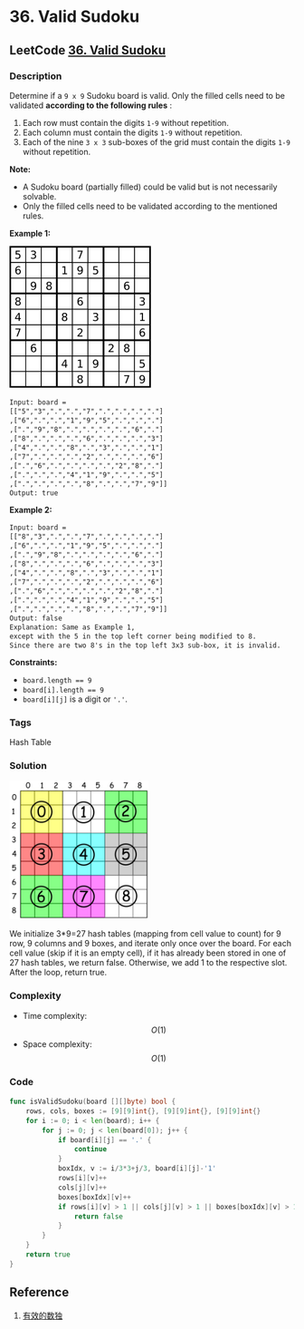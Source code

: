 # 36. Valid Sudoku

## LeetCode [36. Valid Sudoku](title)

### Description

Determine if a `9 x 9` Sudoku board is valid. Only the filled cells need to be validated **according to the following rules** :

1. Each row must contain the digits `1-9` without repetition.
2. Each column must contain the digits `1-9` without repetition.
3. Each of the nine `3 x 3` sub-boxes of the grid must contain the digits `1-9` without repetition.

**Note:**

* A Sudoku board \(partially filled\) could be valid but is not necessarily solvable.
* Only the filled cells need to be validated according to the mentioned rules.

**Example 1:**

![](../.gitbook/assets/image%20%2813%29.png)

```text
Input: board = 
[["5","3",".",".","7",".",".",".","."]
,["6",".",".","1","9","5",".",".","."]
,[".","9","8",".",".",".",".","6","."]
,["8",".",".",".","6",".",".",".","3"]
,["4",".",".","8",".","3",".",".","1"]
,["7",".",".",".","2",".",".",".","6"]
,[".","6",".",".",".",".","2","8","."]
,[".",".",".","4","1","9",".",".","5"]
,[".",".",".",".","8",".",".","7","9"]]
Output: true
```

**Example 2:**

```text
Input: board = 
[["8","3",".",".","7",".",".",".","."]
,["6",".",".","1","9","5",".",".","."]
,[".","9","8",".",".",".",".","6","."]
,["8",".",".",".","6",".",".",".","3"]
,["4",".",".","8",".","3",".",".","1"]
,["7",".",".",".","2",".",".",".","6"]
,[".","6",".",".",".",".","2","8","."]
,[".",".",".","4","1","9",".",".","5"]
,[".",".",".",".","8",".",".","7","9"]]
Output: false
Explanation: Same as Example 1,
except with the 5 in the top left corner being modified to 8.
Since there are two 8's in the top left 3x3 sub-box, it is invalid.
```

**Constraints:**

* `board.length == 9`
* `board[i].length == 9`
* `board[i][j]` is a digit or `'.'`.

### Tags

Hash Table

### Solution

![Box index = row / 3 \* 3 + col / 3](../.gitbook/assets/image%20%2814%29.png)

We initialize 3\*9=27 hash tables \(mapping from cell value to count\) for 9 row, 9 columns and 9 boxes, and iterate only once over the board. For each cell value \(skip if it is an empty cell\), if it has already been stored in one of 27 hash tables, we return false. Otherwise, we add 1 to the respective slot. After the loop, return true.

### Complexity

* Time complexity: $$O(1)$$
* Space complexity: $$O(1)$$

### Code

```go
func isValidSudoku(board [][]byte) bool {
	rows, cols, boxes := [9][9]int{}, [9][9]int{}, [9][9]int{}
	for i := 0; i < len(board); i++ {
		for j := 0; j < len(board[0]); j++ {
			if board[i][j] == '.' {
				continue
			}
			boxIdx, v := i/3*3+j/3, board[i][j]-'1'
			rows[i][v]++
			cols[j][v]++
			boxes[boxIdx][v]++
			if rows[i][v] > 1 || cols[j][v] > 1 || boxes[boxIdx][v] > 1 {
				return false
			}
		}
	}
	return true
}
```

## Reference

1. [有效的数独](https://leetcode-cn.com/problems/valid-sudoku/solution/you-xiao-de-shu-du-by-leetcode/)

